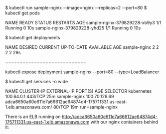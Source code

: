 $ kubectl run sample-nginx --image=nginx --replicas=2 --port=80
$ kubectl get pods

NAME                       READY     STATUS    RESTARTS   AGE
sample-nginx-379829228-xb9y3   1/1       Running   0          10s
sample-nginx-379829228-yhd25   1/1       Running   0          10s

$ kubectl get deployments

NAME       DESIRED   CURRENT   UP-TO-DATE   AVAILABLE   AGE
sample-nginx   2         2         2            2           29s


============================

kubectl expose deployment sample-nginx --port=80 --type=LoadBalancer

$ kubectl get services -o wide

NAME         CLUSTER-IP      EXTERNAL-IP                                                              PORT(S)   AGE       SELECTOR
kubernetes   100.64.0.1      <none>                                                                   443/TCP   25m       <none>
sample-nginx     100.70.129.69   adca6650a60e611e7a66612ae64874d4-175711331.us-east-1.elb.amazonaws.com/   80/TCP    19m       run=sample-nginx


There is an ELB running on http://adca6650a60e611e7a66612ae64874d4-175711331.us-east-1.elb.amazonaws.com with our nginx containers behind it:

